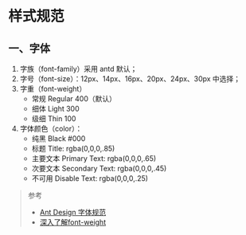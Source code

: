 # 样式规范

## 一、字体

1. 字族（font-family）采用 antd 默认；
2. 字号（font-size）：12px、14px、16px、20px、24px、30px 中选择；
3. 字重（font-weight）
    - 常规 Regular 400（默认）
    - 细体 Light 300
    - 级细 Thin 100
4. 字体颜色（color）：
    - 纯黑 Black #000
    - 标题 Title: rgba(0,0,0,.85)
    - 主要文本 Primary Text: rgba(0,0,0,.65)
    - 次要文本 Secondary Text: rgba(0,0,0,.45)
    - 不可用 Disable Text: rgba(0,0,0,.25)

>
> 参考
> - [Ant Design 字体规范](https://ant.design/docs/spec/font-cn)
> - [深入了解font-weight](https://aotu.io/notes/2016/11/08/css3fontweight/index.html)
